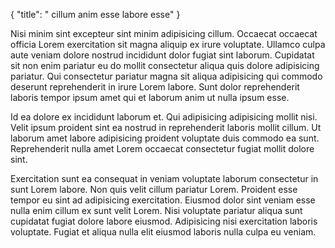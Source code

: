 {
  "title": " cillum anim esse labore esse"
}

Nisi minim sint excepteur sint minim adipisicing cillum. Occaecat occaecat officia Lorem exercitation sit magna aliquip ex irure voluptate. Ullamco culpa aute veniam dolore nostrud incididunt dolor fugiat sint laborum. Cupidatat sit non enim pariatur eu do mollit consectetur aliqua quis dolore adipisicing pariatur. Qui consectetur pariatur magna sit aliqua adipisicing qui commodo deserunt reprehenderit in irure Lorem labore. Sunt dolor reprehenderit laboris tempor ipsum amet qui et laborum anim ut nulla ipsum esse.

Id ea dolore ex incididunt laborum et. Qui adipisicing adipisicing mollit nisi. Velit ipsum proident sint ea nostrud in reprehenderit laboris mollit cillum. Ut laborum amet labore adipisicing proident voluptate duis commodo ea sunt. Reprehenderit nulla amet Lorem occaecat consectetur fugiat mollit dolore sint.

Exercitation sunt ea consequat in veniam voluptate laborum consectetur in sunt Lorem labore. Non quis velit cillum pariatur Lorem. Proident esse tempor eu sint ad adipisicing exercitation. Eiusmod dolor sint veniam esse nulla enim cillum ex sunt velit Lorem. Nisi voluptate pariatur aliqua sunt cupidatat fugiat dolore labore eiusmod. Adipisicing nisi exercitation laboris voluptate. Fugiat et aliqua nulla elit eiusmod laboris nulla culpa eu veniam.